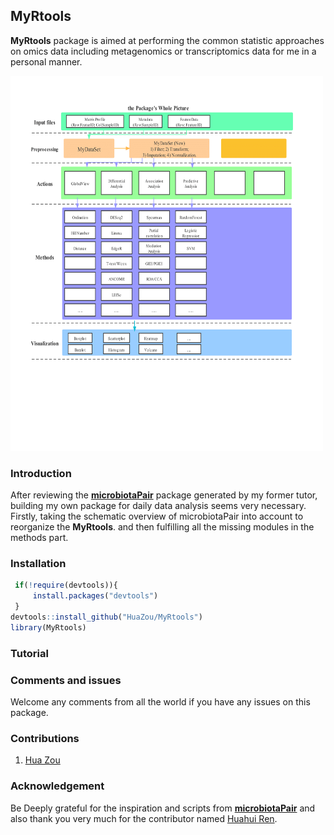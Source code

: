 ## MyRtools

**MyRtools** package is aimed at performing the common statistic approaches on omics data including metagenomics or transcriptomics data for me in a personal manner.  

<img src="figure/01.Overview.png" width="500" height="600">

### Introduction

After reviewing the **[microbiotaPair](https://github.com/rusher321/microbiotaPair)** package generated by my former tutor, building my own package for daily data analysis seems very necessary. Firstly, taking the schematic overview of microbiotaPair into account to reorganize the **MyRtools**. and then fulfilling all the missing modules in the methods part.

### Installation

```R
 if(!require(devtools)){
     install.packages("devtools")
 }
devtools::install_github("HuaZou/MyRtools")
library(MyRtools)
```



### Tutorial





### Comments and issues

Welcome any comments from all the world if you have any issues on this package. 



### Contributions

1. [Hua Zou](https://github.com/zouhua)

### Acknowledgement

Be Deeply grateful for the inspiration and scripts from **[microbiotaPair](https://github.com/rusher321/microbiotaPair)** and also thank you very much for the contributor named [Huahui Ren](https://github.com/rusher321).